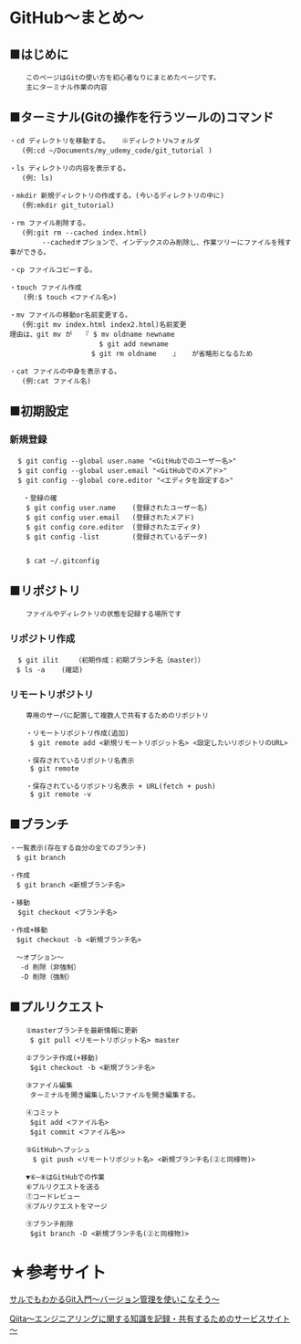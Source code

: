 # GitHub〜まとめ〜

## ■はじめに
```
    このページはGitの使い方を初心者なりにまとめたページです。
    主にターミナル作業の内容
```
## ■ターミナル(Gitの操作を行うツールの)コマンド
```
・cd ディレクトリを移動する。   ※ディレクトリ≒フォルダ
   (例:cd ~/Documents/my_udemy_code/git_tutorial )

・ls ディレクトリの内容を表示する。
   (例: ls)

・mkdir 新規ディレクトリの作成する。(今いるディレクトリの中に)
   (例:mkdir git_tutorial)

・rm ファイル削除する。
   (例:git rm --cached index.html)
        --cachedオプションで、インデックスのみ削除し、作業ツリーにファイルを残す事ができる。

・cp ファイルコピーする。

・touch ファイル作成
　　(例:$ touch <ファイル名>)

・mv ファイルの移動or名前変更する。
   (例:git mv index.html index2.html)名前変更
理由は、git mv が　　『	$ mv oldname newname
　　　　　　　　　　　　  $ git add newname
	                $ git rm oldname	』  	が省略形となるため

・cat ファイルの中身を表示する。
   (例:cat ファイル名)
```

## ■初期設定

### 新規登録
```
  $ git config --global user.name "<GitHubでのユーザー名>"
  $ git config --global user.email "<GitHubでのメアド>"
  $ git config --global core.editor "<エディタを設定する>"

　　・登録の確
    $ git config user.name    (登録されたユーザー名)
    $ git config user.email   (登録されたメアド)
    $ git config core.editor  (登録されたエディタ)
    $ git config -list        (登録されているデータ)


    $ cat ~/.gitconfig
```


## ■リポジトリ
```
    ファイルやディレクトリの状態を記録する場所です
```
### リポジトリ作成
```
  $ git ilit	（初期作成：初期ブランチ名〔master〕）
　$ ls -a	(確認)
```
### リモートリポジトリ
```
    専用のサーバに配置して複数人で共有するためのリポジトリ
```
```
    ・リモートリポジトリ作成(追加)
     $ git remote add <新規リモートリポジット名> <設定したいリポジトリのURL>
    
    ・保存されているリポジトリ名表示
     $ git remote

    ・保存されているリポジトリ名表示 + URL(fetch + push)
     $ git remote -v
```
## ■ブランチ
```
・一覧表示(存在する自分の全てのブランチ)
　$ git branch

・作成　
　$ git branch <新規ブランチ名>

・移動
  $git checkout <ブランチ名>

・作成+移動
　$git checkout -b <新規ブランチ名>

　～オプション～　
 　-d 削除（非強制）
　 -D 削除（強制）
```

## ■プルリクエスト
```
    ①masterブランチを最新情報に更新
     $ git pull <リモートリポジット名> master

    ②ブランチ作成(+移動)
     $git checkout -b <新規ブランチ名>

    ③ファイル編集
     ターミナルを開き編集したいファイルを開き編集する。
    
    ④コミット
     $git add <ファイル名>
     $git commit <ファイル名>>
    
    ⑤GitHubへプッシュ
    　$ git push <リモートリポジット名> <新規ブランチ名(②と同様物)>

    ▼⑥~⑧はGitHubでの作業
    ⑥プルリクエストを送る
    ⑦コードレビュー
    ⑧プルリクエストをマージ

    ⑨ブランチ削除
     $git branch -D <新規ブランチ名(②と同様物)>
```



# ★参考サイト

[サルでもわかるGit入門〜バージョン管理を使いこなそう〜](https://backlog.com/ja/git-tutorial/)

[Qiita～エンジニアリングに関する知識を記録・共有するためのサービスサイト～](https://qiita.com/search?utf8=%E2%9C%93&sort=&q=Git+)

